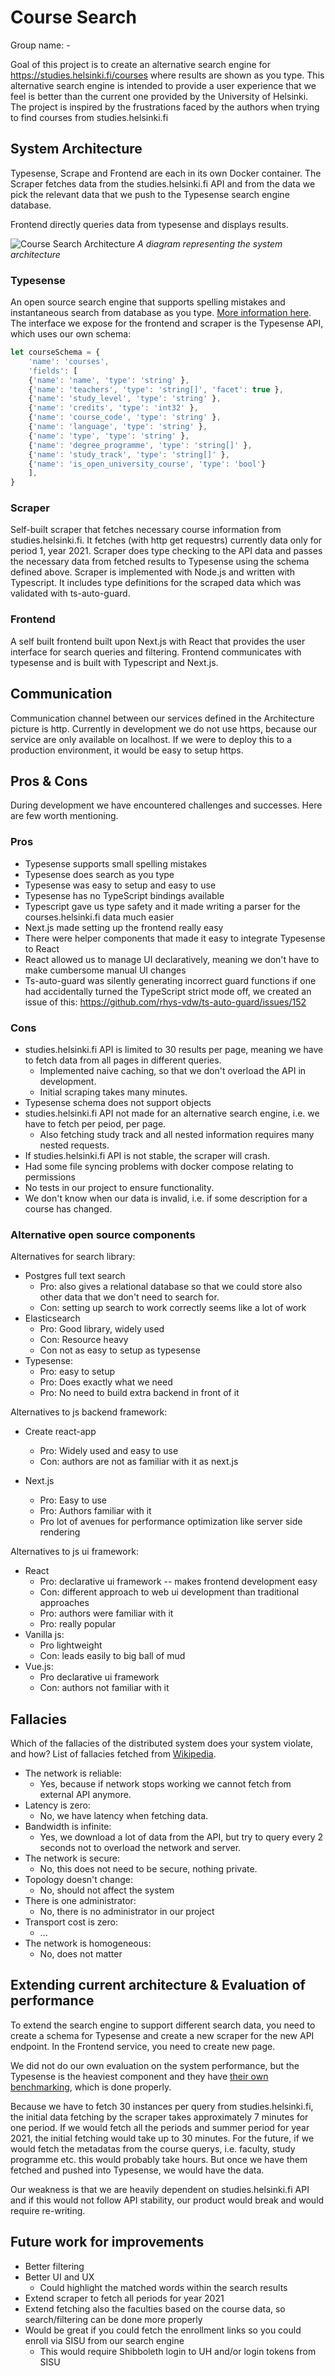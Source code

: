 # Course Search

Group name: -

Goal of this project is to create an alternative search engine for https://studies.helsinki.fi/courses where results are shown as you type.
This alternative search engine is intended to provide a user experience that we feel is better than the current one provided by the University of Helsinki. The project is inspired by the frustrations faced by the authors when trying to find courses from studies.helsinki.fi

## System Architecture

Typesense, Scrape and Frontend are each in its own Docker container. The Scraper fetches data from the studies.helsinki.fi API and from the data we pick the relevant data that we push to the Typesense search engine database.

Frontend directly queries data from typesense and displays results.

![Course Search Architecture](../images/architecture.jpg)
*A diagram representing the system architecture*

### Typesense

An open source search engine that supports spelling mistakes and instantaneous search from database as you type. [More information here](https://typesense.org/). The interface we expose for the frontend and scraper is the Typesense API, which uses our own schema:

```js
let courseSchema = {
    'name': 'courses',
    'fields': [
    {'name': 'name', 'type': 'string' },
    {'name': 'teachers', 'type': 'string[]', 'facet': true },
    {'name': 'study_level', 'type': 'string' },
    {'name': 'credits', 'type': 'int32' },
    {'name': 'course_code', 'type': 'string' },
    {'name': 'language', 'type': 'string' },
    {'name': 'type', 'type': 'string' },
    {'name': 'degree_programme', 'type': 'string[]' },
    {'name': 'study_track', 'type': 'string[]' },
    {'name': 'is_open_university_course', 'type': 'bool'}
    ],
}
```

### Scraper

Self-built scraper that fetches necessary course information from studies.helsinki.fi. It fetches (with http get requestrs) currently data only for period 1, year 2021. Scraper does type checking to the API data and passes the necessary data from fetched results to Typesense using the schema defined above. Scraper is implemented with Node.js and written with Typescript. It includes type definitions for the scraped data which was validated with ts-auto-guard​.

### Frontend

A self built frontend built upon Next.js with React that provides the user interface for search queries and filtering.
Frontend communicates with typesense and is built with Typescript and Next.js.

## Communication

Communication channel between our services defined in the Architecture picture is http. Currently in development we do not use https, because our service are only available on localhost. If we were to deploy this to a production environment, it would be easy to setup https.

## Pros & Cons

During development we have encountered challenges and successes. Here are few worth mentioning.

### Pros

* Typesense supports small spelling mistakes
* Typesense does search as you type
* Typesense was easy to setup and easy to use
* Typesense has no TypeScript bindings available
* Typescript gave us type safety and it made writing a parser for the courses.helsinki.fi data much easier
* Next.js made setting up the frontend really easy
* There were helper components that made it easy to integrate Typesense to React
* React allowed us to manage UI declaratively, meaning we don't have to make cumbersome manual UI changes
* Ts-auto-guard was silently generating incorrect guard functions if one had accidentally turned the TypeScript strict mode off, we created an issue of this: https://github.com/rhys-vdw/ts-auto-guard/issues/152

### Cons

* studies.helsinki.fi API is limited to 30 results per page, meaning we have to fetch data from all pages in different queries.
    * Implemented naive caching, so that we don't overload the API in development.
    * Initial scraping takes many minutes.
* Typesense schema does not support objects
* studies.helsinki.fi API not made for an alternative search engine, i.e. we have to fetch per peiod, per page.
    * Also fetching study track and all nested information requires many nested requests.
* If studies.helsinki.fi API is not stable, the scraper will crash.
* Had some file syncing problems with docker compose relating to permissions
* No tests in our project to ensure functionality.
* We don't know when our data is invalid, i.e. if some description for a course has changed.


### Alternative open source components

Alternatives for search library:

- Postgres full text search
    * Pro: also gives a relational database so that we could store also other data that we don't need to search for.
    * Con: setting up search to work correctly seems like a lot of work
- Elasticsearch
    * Pro: Good library, widely used
    * Con: Resource heavy
    * Con not as easy to setup as typesense
- Typesense:
    * Pro: easy to setup
    * Pro: Does exactly what we need
    * Pro: No need to build extra backend in front of it

Alternatives to js backend framework:

* Create react-app

   * Pro: Widely used and easy to use
   * Con: authors are not as familiar with it as next.js
* Next.js
  - Pro: Easy to use
  - Pro: Authors familiar with it
  - Pro lot of avenues for performance optimization like server side rendering


Alternatives to js ui framework:

- React
    * Pro: declarative ui framework -- makes frontend development easy
    * Con: different approach to web ui development than traditional approaches
    * Pro: authors were familiar with it
    * Pro: really popular
- Vanilla js:
    * Pro lightweight
    * Con: leads easily to big ball of mud
- Vue.js:
    * Pro declarative ui framework
    * Con: authors not familiar with it


## Fallacies

Which of the fallacies of the distributed system does your system violate, and how?
List of fallacies fetched from [Wikipedia](https://en.wikipedia.org/wiki/Fallacies_of_distributed_computing).

- The network is reliable:
    - Yes, because if network stops working we cannot fetch from external API anymore.
- Latency is zero:
    - No, we have latency when fetching data.
- Bandwidth is infinite:
    - Yes, we download a lot of data from the API, but try to query every 2 seconds not to overload the network and server.
- The network is secure:
    - No, this does not need to be secure, nothing private.
- Topology doesn't change:
    - No, should not affect the system
- There is one administrator:
    - No, there is no administrator in our project
- Transport cost is zero:
    - ...
- The network is homogeneous:
    - No, does not matter

## Extending current architecture & Evaluation of performance

To extend the search engine to support different search data, you need to create a schema for Typesense and create a new scraper for the new API endpoint. In the Frontend service, you need to create new page.

We did not do our own evaluation on the system performance, but the Typesense is the heaviest component and they have [their own benchmarking](https://github.com/typesense/typesense#benchmarks), which is done properly.

Because we have to fetch 30 instances per query from studies.helsinki.fi, the initial data fetching by the scraper takes approximately 7 minutes for one period. If we would fetch all the periods and summer period for year 2021, the initial fetching would take up to 30 minutes. For the future, if we would fetch the metadatas from the course querys, i.e. faculty, study programme etc. this would probably take hours. But once we have them fetched and pushed into Typesense, we would have the data.

Our weakness is that we are heavily dependent on studies.helsinki.fi API and if this would not follow API stability, our product would break and would require re-writing.
## Future work for improvements

  - Better filtering
  - Better UI and UX
    - Could highlight the matched words within the search results
  - Extend scraper to fetch all periods for year 2021
  - Extend fetching also the faculties based on the course data, so search/filtering can be done more properly
  - Would be great if you could fetch the enrollment links so you could enroll via SISU from our search engine
    - This would require Shibboleth login to UH and/or login tokens from SISU
